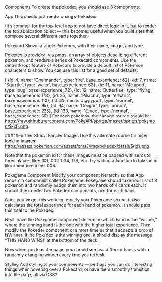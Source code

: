 Components
To create the pokedex, you should use 3 components:

App
This should just render a single Pokedex.

(It’s common for the top-level app to not have direct logic in it, but to render the top application object — this becomes useful when you build sites that compose several different parts together.)

Pokecard
Shows a single Pokemon, with their name, image, and type.

Pokedex
Is provided, via props, an array of objects describing different pokemon, and renders a series of Pokecard components. Use the defaultProps feature of Pokecard to provide a default list of Pokemon characters to show. You can use this list for a good set of defaults:

[ {id: 4, name: 'Charmander', type: 'fire', base_experience: 62},
 {id: 7, name: 'Squirtle', type: 'water', base_experience: 63}, 
 {id: 11, name: 'Metapod', type: 'bug', base_experience: 72}, 
 {id: 12, name: 'Butterfree', type: 'flying', base_experience: 178},
 {id: 25, name: 'Pikachu', type: 'electric', base_experience: 112}, 
 {id: 39, name: 'Jigglypuff', type: 'normal', base_experience: 95}, 
 {id: 94, name: 'Gengar', type: 'poison', base_experience: 225}, 
 {id: 133, name: 'Eevee', type: 'normal', base_experience: 65} ] 
 For each pokemon, their image source should be: https://raw.githubusercontent.com/PokeAPI/sprites/master/sprites/pokemon/${id}.png.

#####Further Study: Fancier Images Use this alternate source for nicer looking images: https://assets.pokemon.com/assets/cms2/img/pokedex/detail/${id}.png

Note that the pokemon id for these images must be padded with zeros to three places, like: 001, 002, 034, 199, etc. Try writing a function to take an id like 4 and turn it into 004.

Pokegame Component
Modify your component hierarchy so that App renders a component called Pokegame. Pokegame should take your list of 8 pokemon and randomly assign them into two hands of 4 cards each. It should then render two Pokedex components, one for each hand.

Once you’ve got this working, modify your Pokegame so that it also calculates the total experience for each hand of pokemon. It should pass this total to the Pokedex.

Next, have the Pokegame component determine which hand is the “winner,” where the winning hand is the one with the higher total experience. Then modify the Pokedex component one more time so that it accepts a prop of isWinner. If the Pokedex is the winning one, it should display the message “THIS HAND WINS!” at the bottom of the deck.

Now when you load the page, you should see two different hands with a randomly changing winner every time you refresh.

Styling
Add styling to your components — perhaps you can do interesting things when hovering over a Pokecard, or have them smoothly transition into the page, all via CSS?